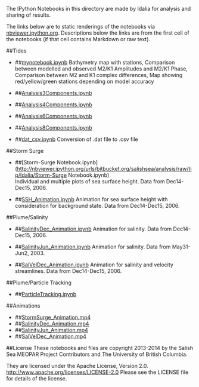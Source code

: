 The IPython Notebooks in this directory are made by Idalia for analysis and sharing of results.

The links below are to static renderings of the notebooks via
[nbviewer.ipython.org](http://nbviewer.ipython.org/).
Descriptions below the links are from the first cell of the notebooks
(if that cell contains Markdown or raw text).


##Tides

* ##[mynotebook.ipynb](http://nbviewer.ipython.org/urls/bitbucket.org/salishsea/analysis/raw/tip/Idalia/mynotebook.ipynb)
Bathymetry map with stations, Comparison between modelled and observed M2/K1 Amplitudes and M2/K1 Phase, Comparison between M2 and K1 complex differences, Map showing red/yellow/green stations depending on model accuracy 

* ##[Analysis3Components.ipynb](http://nbviewer.ipython.org/urls/bitbucket.org/salishsea/analysis/raw/tip/Idalia/Analysis3Components.ipynb)  

* ##[Analysis4Components.ipynb](http://nbviewer.ipython.org/urls/bitbucket.org/salishsea/analysis/raw/tip/Idalia/Analysis4Components.ipynb)
     
* ##[Analysis6Components.ipynb](http://nbviewer.ipython.org/urls/bitbucket.org/salishsea/analysis/raw/tip/Idalia/Analysis6Components.ipynb)  
   
* ##[Analysis8Components.ipynb](http://nbviewer.ipython.org/urls/bitbucket.org/salishsea/analysis/raw/tip/Idalia/Analysis8Components.ipynb)  
    
* ##[dat_csv.ipynb](http://nbviewer.ipython.org/urls/bitbucket.org/salishsea/analysis/raw/tip/Idalia/dat_csv.ipynb) 
Conversion of .dat file to .csv file

##Storm Surge

* ##[Storm-Surge Notebook.ipynb](http://nbviewer.ipython.org/urls/bitbucket.org/salishsea/analysis/raw/tip/Idalia/Storm-Surge Notebook.ipynb)  
Individual and multiple plots of sea surface height. Data from Dec14-Dec15, 2006.
        
* ##[SSH_Animation.ipynb](http://nbviewer.ipython.org/urls/bitbucket.org/salishsea/analysis/raw/tip/Idalia/SSH_Animation.ipynb) 
Animation for sea surface height with consideration for background state. Data from Dec14-Dec15, 2006.

##Plume/Salinity

* ##[SalinityDec_Animation.ipynb](http://nbviewer.ipython.org/urls/bitbucket.org/salishsea/analysis/raw/tip/Idalia/SalinityDec_Animation.ipynb)
Animation for salinity. Data from Dec14-Dec15, 2006.

* ##[SalinityJun_Animation.ipynb](http://nbviewer.ipython.org/urls/bitbucket.org/salishsea/analysis/raw/tip/Idalia/SalinityJun_Animation.ipynb)
Animation for salinity. Data from May31-Jun2, 2003.

* ##[SalVelDec_Animation.ipynb](http://nbviewer.ipython.org/urls/bitbucket.org/salishsea/analysis/raw/tip/Idalia/SalVelDec_Animation.ipynb)
Animation for salinity and velocity streamlines. Data from Dec14-Dec15, 2006.

##Plume/Particle Tracking

* ##[ParticleTracking.ipynb](http://nbviewer.ipython.org/urls/bitbucket.org/salishsea/analysis/raw/tip/Idalia/ParticleTracking.ipynb)

    

##Animations
* ##[StormSurge_Animation.mp4](http://nbviewer.ipython.org/urls/bitbucket.org/salishsea/analysis/raw/tip/Idalia/StormSurge_Animation.mp4) 
* ##[SalinityDec_Animation.mp4](http://nbviewer.ipython.org/urls/bitbucket.org/salishsea/analysis/raw/tip/Idalia/SalinityDec_Animation.mp4)
* ##[SalinityJun_Animation.mp4](http://nbviewer.ipython.org/urls/bitbucket.org/salishsea/analysis/raw/tip/Idalia/SalinityJun_Animation.mp4)
* ##[SalVelDec_Animation.mp4](http://nbviewer.ipython.org/urls/bitbucket.org/salishsea/analysis/raw/tip/Idalia/SalVelDec_Animation.mp4)


##License
These notebooks and files are copyright 2013-2014
by the Salish Sea MEOPAR Project Contributors
and The University of British Columbia.

They are licensed under the Apache License, Version 2.0.
http://www.apache.org/licenses/LICENSE-2.0
Please see the LICENSE file for details of the license.
